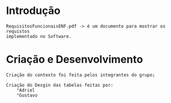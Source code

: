 # Introdução

    RequisitosFuncionaisENF.pdf -> é um documento para mostrar os requistos
    implementado no Software.

# Criação e Desenvolvimento
    
    Criação do contexto foi feita pelos integrantes do grupo;
    
    Criação do Desgin das tabelas feitas por:
        °Adriel
        °Gustavo
    